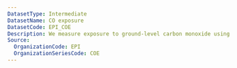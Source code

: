 ```yaml
---
DatasetType: Intermediate
DatasetName: CO exposure
DatasetCode: EPI_COE
Description: We measure exposure to ground-level carbon monoxide using a country’s ambient ground-level concentration. The pollutant concentration is population-weighted to better capture the exposure levels in geographic areas with a higher human population density. A score of 100 indicates a country has among the lowest exposure  in the world (≤1st-percentile)
Source:
  OrganizationCode: EPI
  OrganizationSeriesCode: COE
---
```

